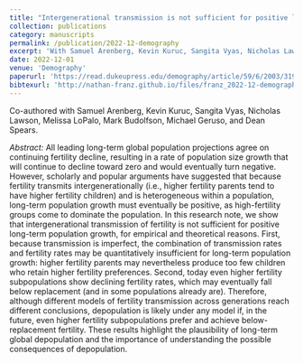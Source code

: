 ```yaml
---
title: "Intergenerational transmission is not sufficient for positive long-term population growth"
collection: publications
category: manuscripts
permalink: /publication/2022-12-demography
excerpt: 'With Samuel Arenberg, Kevin Kuruc, Sangita Vyas, Nicholas Lawson, Melissa LoPalo, Mark Budolfson, Michael Geruso, and Dean Spears. Even when children closely mirror their parents'' fertility, population growth isn’t guaranteed. Using demographic models, the study shows that intergenerational transmission might not overcome low fertility''s long-run momentum toward decline.'
date: 2022-12-01
venue: 'Demography'
paperurl: 'https://read.dukeupress.edu/demography/article/59/6/2003/319359/Research-Note-Intergenerational-Transmission-Is'
bibtexurl: 'http://nathan-franz.github.io/files/franz_2022-12-demography.bib'
---
```


Co-authored with Samuel Arenberg, Kevin Kuruc, Sangita Vyas, Nicholas Lawson, Melissa LoPalo, Mark Budolfson, Michael Geruso, and Dean Spears.

*Abstract:* All leading long-term global population projections agree on continuing fertility decline, resulting in a rate of population size growth that will continue to decline toward zero and would eventually turn negative. However, scholarly and popular arguments have suggested that because fertility transmits intergenerationally (i.e., higher fertility parents tend to have higher fertility children) and is heterogeneous within a population, long-term population growth must eventually be positive, as high-fertility groups come to dominate the population. In this research note, we show that intergenerational transmission of fertility is not sufficient for positive long-term population growth, for empirical and theoretical reasons. First, because transmission is imperfect, the combination of transmission rates and fertility rates may be quantitatively insufficient for long-term population growth: higher fertility parents may nevertheless produce too few children who retain higher fertility preferences. Second, today even higher fertility subpopulations show declining fertility rates, which may eventually fall below replacement (and in some populations already are). Therefore, although different models of fertility transmission across generations reach different conclusions, depopulation is likely under any model if, in the future, even higher fertility subpopulations prefer and achieve below-replacement fertility. These results highlight the plausibility of long-term global depopulation and the importance of understanding the possible consequences of depopulation.